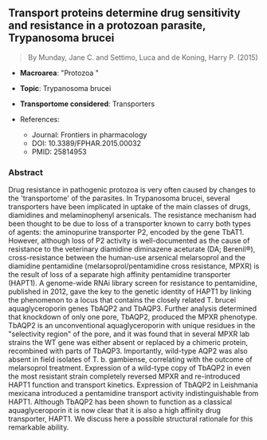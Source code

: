 ## Transport proteins determine drug sensitivity and resistance in a protozoan parasite, Trypanosoma brucei

> By Munday, Jane C. and Settimo, Luca and de Koning, Harry P. (2015)

- **Macroarea**: "Protozoa "
- **Topic**: Trypanosoma brucei
- **Transportome considered**: Transporters

- References:
  - Journal: Frontiers in pharmacology
  - DOI: 10.3389/FPHAR.2015.00032
  - PMID: 25814953

### Abstract

Drug resistance in pathogenic protozoa is very often caused by changes to the 'transportome' of the parasites. In Trypanosoma brucei, several transporters have been implicated in uptake of the main classes of drugs, diamidines and melaminophenyl arsenicals. The resistance mechanism had been thought to be due to loss of a transporter known to carry both types of agents: the aminopurine transporter P2, encoded by the gene TbAT1. However, although loss of P2 activity is well-documented as the cause of resistance to the veterinary diamidine diminazene aceturate (DA; Berenil®), cross-resistance between the human-use arsenical melarsoprol and the diamidine pentamidine (melarsoprol/pentamidine cross resistance, MPXR) is the result of loss of a separate high affinity pentamidine transporter (HAPT1). A genome-wide RNAi library screen for resistance to pentamidine, published in 2012, gave the key to the genetic identity of HAPT1 by linking the phenomenon to a locus that contains the closely related T. brucei aquaglyceroporin genes TbAQP2 and TbAQP3. Further analysis determined that knockdown of only one pore, TbAQP2, produced the MPXR phenotype. TbAQP2 is an unconventional aquaglyceroporin with unique residues in the "selectivity region" of the pore, and it was found that in several MPXR lab strains the WT gene was either absent or replaced by a chimeric protein, recombined with parts of TbAQP3. Importantly, wild-type AQP2 was also absent in field isolates of T. b. gambiense, correlating with the outcome of melarsoprol treatment. Expression of a wild-type copy of TbAQP2 in even the most resistant strain completely reversed MPXR and re-introduced HAPT1 function and transport kinetics. Expression of TbAQP2 in Leishmania mexicana introduced a pentamidine transport activity indistinguishable from HAPT1. Although TbAQP2 has been shown to function as a classical aquaglyceroporin it is now clear that it is also a high affinity drug transporter, HAPT1. We discuss here a possible structural rationale for this remarkable ability.
